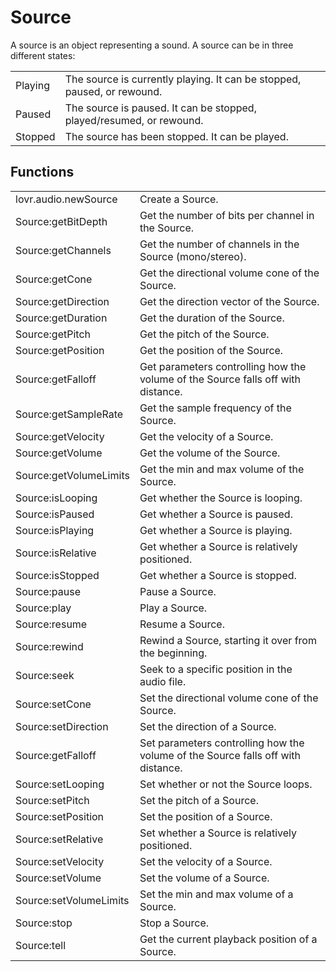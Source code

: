 <!--
category: reference
-->

Source
===

A source is an object representing a sound.  A source can be in three different states:

<table>
<tr>
  <td>Playing</td>
  <td>The source is currently playing.  It can be stopped, paused, or rewound.</td>
</tr>

<tr>
  <td>Paused</td>
  <td>The source is paused.  It can be stopped, played/resumed, or rewound.</td>
</tr>

<tr>
  <td>Stopped</td>
  <td>The source has been stopped.  It can be played.</td>
</tr>
</table>

Functions
---

<table>
<tr>
  <td class="pre">lovr.audio.newSource</td>
  <td>Create a Source.</td>
</tr>

<tr>
  <td class="pre">Source:getBitDepth</td>
  <td>Get the number of bits per channel in the Source.</td>
</tr>

<tr>
  <td class="pre">Source:getChannels</td>
  <td>Get the number of channels in the Source (mono/stereo).</td>
</tr>

<tr>
  <td class="pre">Source:getCone</td>
  <td>Get the directional volume cone of the Source.</td>
</tr>

<tr>
  <td class="pre">Source:getDirection</td>
  <td>Get the direction vector of the Source.</td>
</tr>

<tr>
  <td class="pre">Source:getDuration</td>
  <td>Get the duration of the Source.</td>
</tr>

<tr>
  <td class="pre">Source:getPitch</td>
  <td>Get the pitch of the Source.</td>
</tr>

<tr>
  <td class="pre">Source:getPosition</td>
  <td>Get the position of the Source.</td>
</tr>

<tr>
  <td class="pre">Source:getFalloff</td>
  <td>Get parameters controlling how the volume of the Source falls off with distance.</td>
</tr>

<tr>
  <td class="pre">Source:getSampleRate</td>
  <td>Get the sample frequency of the Source.</td>
</tr>

<tr>
  <td class="pre">Source:getVelocity</td>
  <td>Get the velocity of a Source.</td>
</tr>

<tr>
  <td class="pre">Source:getVolume</td>
  <td>Get the volume of the Source.</td>
</tr>

<tr>
  <td class="pre">Source:getVolumeLimits</td>
  <td>Get the min and max volume of the Source.</td>
</tr>

<tr>
  <td class="pre">Source:isLooping</td>
  <td>Get whether the Source is looping.</td>
</tr>

<tr>
  <td class="pre">Source:isPaused</td>
  <td>Get whether a Source is paused.</td>
</tr>

<tr>
  <td class="pre">Source:isPlaying</td>
  <td>Get whether a Source is playing.</td>
</tr>

<tr>
  <td class="pre">Source:isRelative</td>
  <td>Get whether a Source is relatively positioned.</td>
</tr>

<tr>
  <td class="pre">Source:isStopped</td>
  <td>Get whether a Source is stopped.</td>
</tr>

<tr>
  <td class="pre">Source:pause</td>
  <td>Pause a Source.</td>
</tr>

<tr>
  <td class="pre">Source:play</td>
  <td>Play a Source.</td>
</tr>

<tr>
  <td class="pre">Source:resume</td>
  <td>Resume a Source.</td>
</tr>

<tr>
  <td class="pre">Source:rewind</td>
  <td>Rewind a Source, starting it over from the beginning.</td>
</tr>

<tr>
  <td class="pre">Source:seek</td>
  <td>Seek to a specific position in the audio file.</td>
</tr>

<tr>
  <td class="pre">Source:setCone</td>
  <td>Set the directional volume cone of the Source.</td>
</tr>

<tr>
  <td class="pre">Source:setDirection</td>
  <td>Set the direction of a Source.</td>
</tr>

<tr>
  <td class="pre">Source:getFalloff</td>
  <td>Set parameters controlling how the volume of the Source falls off with distance.</td>
</tr>

<tr>
  <td class="pre">Source:setLooping</td>
  <td>Set whether or not the Source loops.</td>
</tr>

<tr>
  <td class="pre">Source:setPitch</td>
  <td>Set the pitch of a Source.</td>
</tr>

<tr>
  <td class="pre">Source:setPosition</td>
  <td>Set the position of a Source.</td>
</tr>

<tr>
  <td class="pre">Source:setRelative</td>
  <td>Set whether a Source is relatively positioned.</td>
</tr>

<tr>
  <td class="pre">Source:setVelocity</td>
  <td>Set the velocity of a Source.</td>
</tr>

<tr>
  <td class="pre">Source:setVolume</td>
  <td>Set the volume of a Source.</td>
</tr>

<tr>
  <td class="pre">Source:setVolumeLimits</td>
  <td>Set the min and max volume of a Source.</td>
</tr>

<tr>
  <td class="pre">Source:stop</td>
  <td>Stop a Source.</td>
</tr>

<tr>
  <td class="pre">Source:tell</td>
  <td>Get the current playback position of a Source.</td>
</tr>
</table>
